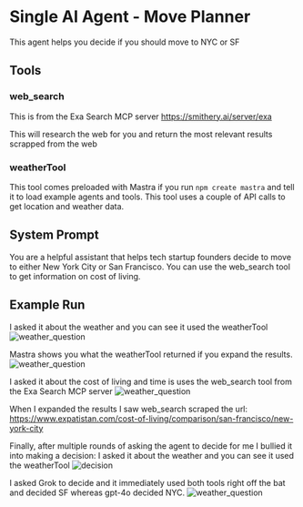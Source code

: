 # Single AI Agent - Move Planner
This agent helps you decide if you should move to NYC or SF

## Tools
### web_search
This is from the Exa Search MCP server
https://smithery.ai/server/exa

This will research the web for you and return the most relevant results scrapped from the web

### weatherTool
This tool comes preloaded with Mastra if you run `npm create mastra` and tell it to load example agents and tools.
This tool uses a couple of API calls to get location and weather data.


## System Prompt
You are a helpful assistant that helps tech startup founders decide to move to either New York City or San Francisco. 
You can use the web_search tool to get information on cost of living.


## Example Run
I asked it about the weather and you can see it used the weatherTool
![weather_question](screenshots/weather_question.png)

Mastra shows you what the weatherTool returned if you expand the results.
![weather_question](screenshots/weather_data.png)

I asked it about the cost of living and time is uses the web_search tool from the Exa Search MCP server
![weather_question](screenshots/cost_of_living.png)

When I expanded the results I saw web_search scraped the url: https://www.expatistan.com/cost-of-living/comparison/san-francisco/new-york-city

Finally, after multiple rounds of asking the agent to decide for me I bullied it into making a decision:
I asked it about the weather and you can see it used the weatherTool
![decision](screenshots/bias.png)

I asked Grok to decide and it immediately used both tools right off the bat and decided SF whereas gpt-4o decided NYC.
![weather_question](screenshots/grok_decision.png)